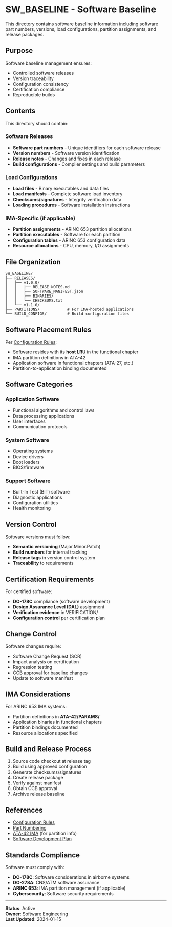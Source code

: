 # SW_BASELINE - Software Baseline

This directory contains software baseline information including software part numbers, versions, load configurations, partition assignments, and release packages.

## Purpose

Software baseline management ensures:
- Controlled software releases
- Version traceability
- Configuration consistency
- Certification compliance
- Reproducible builds

## Contents

This directory should contain:

### Software Releases
- **Software part numbers** - Unique identifiers for each software release
- **Version numbers** - Software version identification
- **Release notes** - Changes and fixes in each release
- **Build configurations** - Compiler settings and build parameters

### Load Configurations
- **Load files** - Binary executables and data files
- **Load manifests** - Complete software load inventory
- **Checksums/signatures** - Integrity verification data
- **Loading procedures** - Software installation instructions

### IMA-Specific (if applicable)
- **Partition assignments** - ARINC 653 partition allocations
- **Partition executables** - Software for each partition
- **Configuration tables** - ARINC 653 configuration data
- **Resource allocations** - CPU, memory, I/O assignments

## File Organization

```
SW_BASELINE/
├── RELEASES/
│   ├── v1.0.0/
│   │   ├── RELEASE_NOTES.md
│   │   ├── SOFTWARE_MANIFEST.json
│   │   ├── BINARIES/
│   │   └── CHECKSUMS.txt
│   └── v1.1.0/
├── PARTITIONS/            # For IMA-hosted applications
└── BUILD_CONFIGS/         # Build configuration files
```

## Software Placement Rules

Per [Configuration Rules](../../ATA-00_GENERAL/RULES.md):
- Software resides with its **host LRU** in the functional chapter
- IMA partition definitions in ATA-42
- Application software in functional chapters (ATA-27, etc.)
- Partition-to-application binding documented

## Software Categories

### Application Software
- Functional algorithms and control laws
- Data processing applications
- User interfaces
- Communication protocols

### System Software
- Operating systems
- Device drivers
- Boot loaders
- BIOS/firmware

### Support Software
- Built-In Test (BIT) software
- Diagnostic applications
- Configuration utilities
- Health monitoring

## Version Control

Software versions must follow:
- **Semantic versioning** (Major.Minor.Patch)
- **Build numbers** for internal tracking
- **Release tags** in version control system
- **Traceability** to requirements

## Certification Requirements

For certified software:
- **DO-178C** compliance (software development)
- **Design Assurance Level (DAL)** assignment
- **Verification evidence** in VERIFICATION/
- **Configuration control** per certification plan

## Change Control

Software changes require:
- Software Change Request (SCR)
- Impact analysis on certification
- Regression testing
- CCB approval for baseline changes
- Update to software manifest

## IMA Considerations

For ARINC 653 IMA systems:
- Partition definitions in **ATA-42/PARAMS/**
- Application binaries in functional chapters
- Partition bindings documented
- Resource allocations specified

## Build and Release Process

1. Source code checkout at release tag
2. Build using approved configuration
3. Generate checksums/signatures
4. Create release package
5. Verify against manifest
6. Obtain CCB approval
7. Archive release baseline

## References

- [Configuration Rules](../../ATA-00_GENERAL/RULES.md)
- [Part Numbering](../../../../00-PROGRAM/CONFIG_MGMT/02-PART_NUMBERING.md)
- [ATA-42 IMA](../ATA-42_INTEGRATED_MODULAR_AVIONICS/) (for partition info)
- [Software Development Plan](../../../../00-PROGRAM/ENGINEERING/SOFTWARE/)

## Standards Compliance

Software must comply with:
- **DO-178C**: Software considerations in airborne systems
- **DO-278A**: CNS/ATM software assurance
- **ARINC 653**: IMA partition management (if applicable)
- **Cybersecurity**: Software security requirements

---

**Status**: Active  
**Owner**: Software Engineering  
**Last Updated**: 2024-01-15
